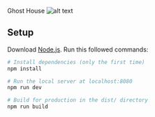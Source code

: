 Ghost House
![alt text](https://github.com/[username]/[reponame]/blob/[branch]/static/screen-house.png?raw=true)

## Setup

Download [Node.js](https://nodejs.org/en/download/).
Run this followed commands:

```bash
# Install dependencies (only the first time)
npm install

# Run the local server at localhost:8080
npm run dev

# Build for production in the dist/ directory
npm run build
```

